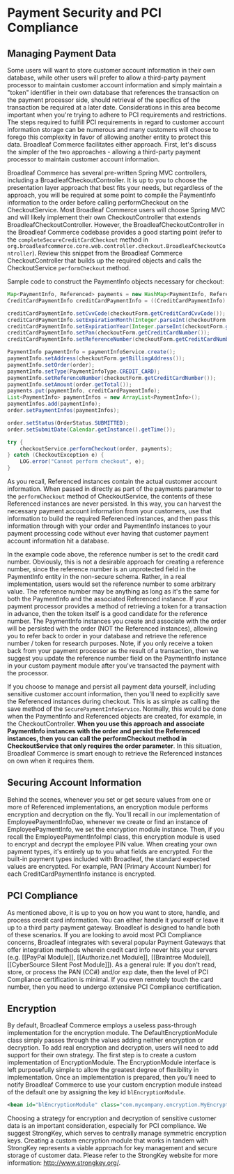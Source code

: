 # Payment Security and PCI Compliance

## Managing Payment Data

Some users will want to store customer account information in their own database, while other users will prefer to allow a third-party payment processor to maintain customer account information and simply maintain a "token" identifier in their own database that references the transaction on the payment processor side, should retrieval of the specifics of the transaction be required at a later date. Considerations in this area become important when you're trying to adhere to PCI requirements and restrictions. The steps required to fulfill PCI requirements in regard to customer account information storage can be numerous and many customers will choose to forego this complexity in favor of allowing another entity to protect this data. Broadleaf Commerce facilitates either approach. First, let's discuss the simpler of the two approaches - allowing a third-party payment processor to maintain customer account information.

Broadleaf Commerce has several pre-written Spring MVC controllers, including a BroadleafCheckoutController. It is up to you to choose the presentation layer approach that best fits your needs, but regardless of the approach, you will be required at some point to compile the PaymentInfo information to the order before calling performCheckout on the CheckoutService. Most Broadleaf Commerce users will choose Spring MVC and will likely implement their own CheckoutController that extends BroadleafCheckoutController. However, the BroadleafCheckoutController in the Broadleaf Commerce codebase provides a good starting point (refer to the `completeSecureCreditCardCheckout` method in `org.broadleafcommerce.core.web.controller.checkout.BroadleafCheckoutController`). Review this snippet from the Broadleaf Commerce CheckoutController that builds up the required objects and calls the CheckoutService `performCheckout` method.

Sample code to construct the PaymentInfo objects necessary for checkout:

```java
Map<PaymentInfo, Referenced> payments = new HashMap<PaymentInfo, Referenced>();
CreditCardPaymentInfo creditCardPaymentInfo = ((CreditCardPaymentInfo) securePaymentInfoService.create(PaymentInfoType.CREDIT_CARD));

creditCardPaymentInfo.setCvvCode(checkoutForm.getCreditCardCvvCode());
creditCardPaymentInfo.setExpirationMonth(Integer.parseInt(checkoutForm.getCreditCardExpMonth()));
creditCardPaymentInfo.setExpirationYear(Integer.parseInt(checkoutForm.getCreditCardExpYear()));
creditCardPaymentInfo.setPan(checkoutForm.getCreditCardNumber());
creditCardPaymentInfo.setReferenceNumber(checkoutForm.getCreditCardNumber());

PaymentInfo paymentInfo = paymentInfoService.create();
paymentInfo.setAddress(checkoutForm.getBillingAddress());
paymentInfo.setOrder(order);
paymentInfo.setType(PaymentInfoType.CREDIT_CARD);
paymentInfo.setReferenceNumber(checkoutForm.getCreditCardNumber());
paymentInfo.setAmount(order.getTotal());
payments.put(paymentInfo, creditCardPaymentInfo);
List<PaymentInfo> paymentInfos = new ArrayList<PaymentInfo>();
paymentInfos.add(paymentInfo);
order.setPaymentInfos(paymentInfos);

order.setStatus(OrderStatus.SUBMITTED);
order.setSubmitDate(Calendar.getInstance().getTime());

try {
    checkoutService.performCheckout(order, payments);
} catch (CheckoutException e) {
    LOG.error("Cannot perform checkout", e);
}
```

As you recall, Referenced instances contain the actual customer account information. When passed in directly as part of the payments parameter to the `performCheckout` method of CheckoutService, the contents of these Referenced instances are never persisted. In this way, you can harvest the necessary payment account information from your customers, use that information to build the required Referenced instances, and then pass this information through with your order and PaymentInfo instances to your payment processing code without ever having that customer payment account information hit a database.

In the example code above, the reference number is set to the credit card number. Obviously, this is not a desirable approach for creating a reference number, since the reference number is an unprotected field in the PaymentInfo entity in the non-secure schema. Rather, in a real implementation, users would set the reference number to some arbitrary value. The reference number may be anything as long as it's the same for both the PaymentInfo and the associated Referenced instance. If your payment processor provides a method of retrieving a token for a transaction in advance, then the token itself is a good candidate for the reference number. The PaymentInfo instances you create and associate with the order will be persisted with the order (NOT the Referenced instances), allowing you to refer back to order in your database and retrieve the reference number / token for research purposes. Note, if you only receive a token back from your payment processor as the result of a transaction, then we suggest you update the reference number field on the PaymentInfo instance in your custom payment module after you've transacted the payment with the processor.

If you choose to manage and persist all payment data yourself, including sensitive customer account information, then you'll need to explicitly save the Referenced instances during checkout. This is as simple as calling the save method of the `SecurePaymentInfoService`. Normally, this would be done when the PaymentInfo and Referenced objects are created, for example, in the CheckoutController. **When you use this approach and associate PaymentInfo instances with the order and persist the Referenced instances, then you can call the performCheckout method in CheckoutService that only requires the order parameter**. In this situation, Broadleaf Commerce is smart enough to retrieve the Referenced instances on own when it requires them.


## <a id="Securing-Account-Information"></a> Securing Account Information

Behind the scenes, whenever you set or get secure values from one or more of Referenced implementations, an encryption module performs encryption and decryption on the fly. You'll recall in our implementation of EmployeePaymentInfoDao, whenever we create or find an instance of EmployeePaymentInfo, we set the encryption module instance. Then, if you recall the EmployeePaymentInfoImpl class, this encryption module is used to encrypt and decrypt the employee PIN value. When creating your own payment types, it's entirely up to you what fields are encrypted. For the built-in payment types included with Broadleaf, the standard expected values are encrypted. For example, PAN (Primary Account Number) for each CreditCardPaymentInfo instance is encrypted.

## <a id="PCI"></a>PCI Compliance

As mentioned above, it is up to you on how you want to store, handle, and process credit card information. You can either handle it yourself or leave it up to a third party payment gateway. Broadleaf is designed to handle both of these scenarios. If you are looking to avoid most PCI Compliance concerns, Broadleaf integrates with several popular Payment Gateways that offer integration methods wherein credit card info never hits your servers (e.g. [[PayPal Module]], [[Authorize.net Module]], [[Braintree Module]], [[CyberSource Silent Post Module]]). As a general rule: If you don't read, store, or process the PAN (CC#) and/or exp date, then the level of PCI Compliance certification is minimal. If you even remotely touch the card number, then you need to undergo extensive PCI Compliance certification.

## <a id="Encryption"></a>Encryption

By default, Broadleaf Commerce employs a useless pass-through implementation for the encryption module. The DefaultEncryptionModule class simply passes through the values adding neither encryption or decryption. To add real encryption and decryption, users will need to add support for their own strategy. The first step is to create a custom implementation of EncryptionModule. The EncryptionModule interface is left purposefully simple to allow the greatest degree of flexibility in implementation. Once an implementation is prepared, then you'll need to notify Broadleaf Commerce to use your custom encryption module instead of the default one by assigning the key id `blEncryptionModule`.

```xml
<bean id="blEncryptionModule" class="com.mycompany.encryption.MyEncryptionModule"/>
```

Choosing a strategy for encryption and decryption of sensitive customer data is an important consideration, especially for PCI compliance. We suggest StrongKey, which serves to centrally manage symmetric encryption keys. Creating a custom encryption module that works in tandem with StrongKey represents a viable approach for key management and secure storage of customer data. Please refer to the StrongKey website for more information: http://www.strongkey.org/. 
